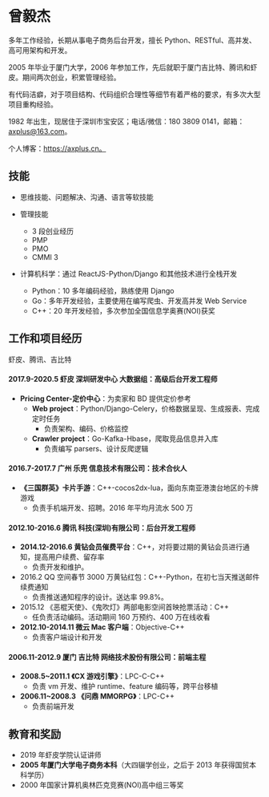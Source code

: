 # 曾毅杰

多年工作经验，长期从事电子商务后台开发，擅长 Python、RESTful、高并发、高可用架构和开发。

2005 年毕业于厦门大学，2006 年参加工作，先后就职于厦门吉比特、腾讯和虾皮。期间两次创业，积累管理经验。

有代码洁癖，对于项目结构、代码组织合理性等细节有着严格的要求，有多次大型项目重构经验。

1982 年出生，现居住于深圳市宝安区；电话/微信：180 3809 0141，邮箱：axplus@163.com。

个人博客：https://axplus.cn。

## 技能

-   思维技能、问题解决、沟通、语言等软技能

-   管理技能

    -   3 段创业经历
    -   PMP
    -   PMO
    -   CMMI 3

-   计算机科学：通过 ReactJS-Python/Django 和其他技术进行全栈开发
    -   Python：10 多年编码经验，熟练使用 Django
    -   Go：多年开发经验，主要使用在编写爬虫、开发高并发 Web Service
    -   C++：20 年开发经验，多次参加全国信息学奥赛(NOI)获奖

## 工作和项目经历

虾皮、腾讯、吉比特

#### 2017.9-2020.5 虾皮 深圳研发中心 大数据组：高级后台开发工程师

-   **Pricing Center-定价中心**：为卖家和 BD 提供定价参考
    -   **Web project**：Python/Django-Celery，价格数据呈现、生成报表、完成定时任务
        -   负责架构、编码、价格监控
    -   **Crawler project**：Go-Kafka-Hbase，爬取竞品信息并入库
        -   负责编写 parsers、设计反爬逻辑

#### 2016.7-2017.7 广州 乐兜 信息技术有限公司：技术合伙人

-   **《三国群英》卡片手游**：C++-cocos2dx-lua，面向东南亚港澳台地区的卡牌游戏
    -   负责手机端开发、招聘。2016 年平均月流水 500 万

#### 2012.10-2016.6 腾讯 科技(深圳)有限公司：后台开发工程师

-   **2014.12-2016.6 黄钻会员催费平台**：C++，对将要过期的黄钻会员进行通知，提高用户续费、留存率
    -   负责开发和维护。
-   2016.2 QQ 空间春节 3000 万黄钻红包：C++-Python，在初七当天推送邮件续费通知
    -   负责推送通知程序的设计。送达率 99.8%。
-   2015.12 《恶棍天使》、《鬼吹灯》两部电影空间首映抢票活动：C++
    -   任负责活动编码。活动期间 160 万预约、400 万在线收看
-   **2012.10-2014.11 微云 Mac 客户端**：Objective-C++
    -   负责客户端设计和开发

#### 2006.11-2012.9 厦门 吉比特 网络技术股份有限公司：前端主程

-   **2008.5~2011.1 《CX 游戏引擎》**：LPC-C-C++
    -   负责 vm 开发、维护 runtime、feature 编码等，跨平台移植
-   **2006.11~2008.3 《问鼎 MMORPG》**：LPC-C++
    -   负责前端开发

## 教育和奖励

-   2019 年虾皮学院认证讲师
-   **2005 年厦门大学电子商务本科**（大四辍学创业，之后于 2013 年获得国贸本科学历）
-   2000 年国家计算机奥林匹克竞赛(NOI)高中组三等奖
